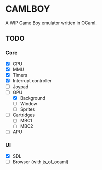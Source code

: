# CAMLBOY

A WIP Game Boy emulator written in OCaml.

## TODO

### Core

- [x] CPU
- [x] MMU
- [x] Timers
- [x] Interrupt controller
- [ ] Joypad
- [ ] GPU
  - [x] Background
  - [ ] Window
  - [ ] Sprites
- [ ] Cartridges
  - [ ] MBC1
  - [ ] MBC2
- [ ] APU

### UI

- [x] SDL
- [ ] Browser (with js_of_ocaml)
